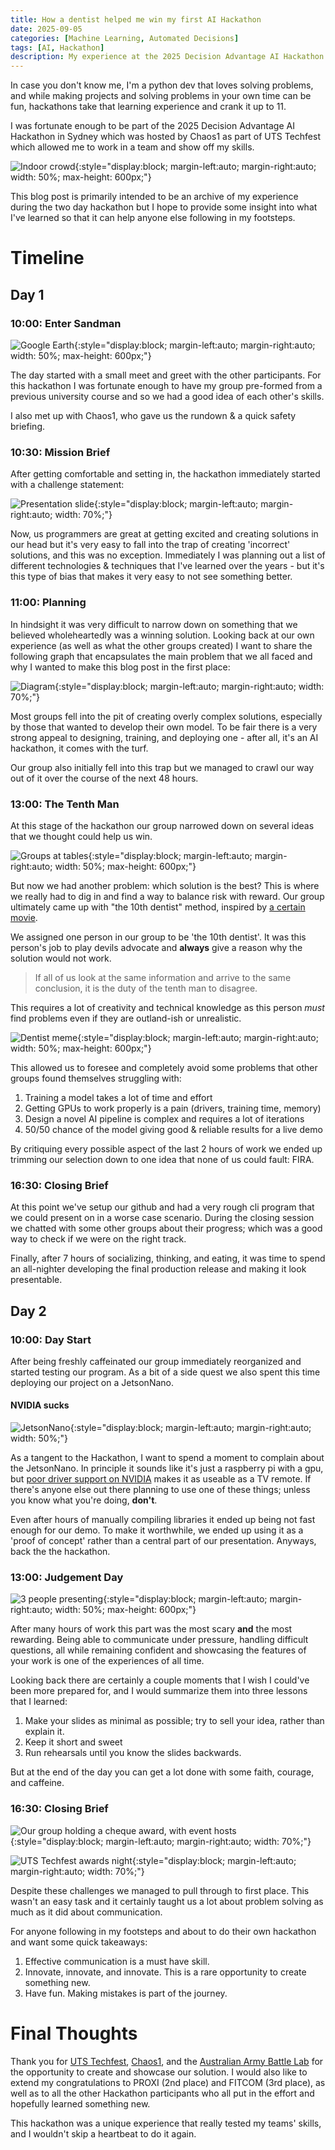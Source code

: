 ```yaml
---
title: How a dentist helped me win my first AI Hackathon  
date: 2025-09-05
categories: [Machine Learning, Automated Decisions]
tags: [AI, Hackathon]
description: My experience at the 2025 Decision Advantage AI Hackathon hosted by UTS, Chaos1, and Australian Army Battle Lab
---
```


In case you don't know me, I'm a python dev that loves solving problems, and while making projects and solving problems in your own time can be fun, hackathons take that learning experience and crank it up to 11.

I was fortunate enough to be part of the 2025 Decision Advantage AI Hackathon in Sydney which was hosted by Chaos1 as part of UTS Techfest which allowed me to work in a team and show off my skills.

![Indoor crowd](assets/media/hackathon/crowd.jpg){:style="display:block; margin-left:auto; margin-right:auto; width: 50%; max-height: 600px;"}

This blog post is primarily intended to be an archive of my experience during the two day hackathon but I hope to provide some insight into what I've learned so that it can help anyone else following in my footsteps.

# Timeline

## Day 1

### 10:00: **Enter Sandman**

![Google Earth](assets/media/hackathon/google_earth.jpg){:style="display:block; margin-left:auto; margin-right:auto; width: 50%; max-height: 600px;"}

The day started with a small meet and greet with the other participants. For this hackathon I was fortunate enough to have my group pre-formed from a previous university course and so we had a good idea of each other's skills.

I also met up with Chaos1, who gave us the rundown & a quick safety briefing.

### 10:30: **Mission Brief**

After getting comfortable and setting in, the hackathon immediately started with a challenge statement:

![Presentation slide](assets/media/hackathon/challenge.jpg){:style="display:block; margin-left:auto; margin-right:auto; width: 70%;"}

Now, us programmers are great at getting excited and creating solutions in our head but it's very easy to fall into the trap of creating 'incorrect' solutions, and this was no exception. Immediately I was planning out a list of different technologies & techniques that I've learned over the years - but it's this type of bias that makes it very easy to not see something better.

### 11:00: **Planning**

In hindsight it was very difficult to narrow down on something that we believed wholeheartedly was a winning solution. Looking back at our own experience (as well as what the other groups created) I want to share the following graph that encapsulates the main problem that we all faced and why I wanted to make this blog post in the first place:

![Diagram](assets/media/hackathon/diagram.svg){:style="display:block; margin-left:auto; margin-right:auto; width: 70%;"}

Most groups fell into the pit of creating overly complex solutions, especially by those that wanted to develop their own model. To be fair there is a very strong appeal to designing, training, and deploying one - after all, it's an AI hackathon, it comes with the turf.

Our group also initially fell into this trap but we managed to crawl our way out of it over the course of the next 48 hours.

### 13:00: **The Tenth Man**

At this stage of the hackathon our group narrowed down on several ideas that we thought could help us win.

![Groups at tables](assets/media/hackathon/us_working_labeled.png){:style="display:block; margin-left:auto; margin-right:auto; width: 50%; max-height: 600px;"}

But now we had another problem: which solution is the best? This is where we really had to dig in and find a way to balance risk with reward. Our group ultimately came up with "the 10th dentist" method, inspired by [a certain movie](https://www.youtube.com/watch?v=W_A5j3RuWHM).

We assigned one person in our group to be 'the 10th dentist'. It was this person's job to play devils advocate and **always** give a reason why the solution would not work.

> If all of us look at the same information and arrive to the same conclusion, it is the duty of the tenth man to disagree.

This requires a lot of creativity and technical knowledge as this person *must* find problems even if they are outland-ish or unrealistic. 

![Dentist meme](assets/media/hackathon/dentist_meme.jpg){:style="display:block; margin-left:auto; margin-right:auto; width: 50%; max-height: 600px;"}

This allowed us to foresee and completely avoid some problems that other groups found themselves struggling with:
1. Training a model takes a lot of time and effort
2. Getting GPUs to work properly is a pain (drivers, training time, memory)
3. Design a novel AI pipeline is complex and requires a lot of iterations
4. 50/50 chance of the model giving good & reliable results for a live demo

By critiquing every possible aspect of the last 2 hours of work we ended up trimming our selection down to one idea that none of us could fault: FIRA. 

### 16:30: **Closing Brief**

At this point we've setup our github and had a very rough cli program that we could present on in a worse case scenario. During the closing session we chatted with some other groups about their progress; which was a good way to check if we were on the right track.

Finally, after 7 hours of socializing, thinking, and eating, it was time to spend an all-nighter developing the final production release and making it look presentable.

## Day 2

### 10:00: **Day Start**

After being freshly caffeinated our group immediately reorganized and started testing our program. As a bit of a side quest we also spent this time deploying our project on a JetsonNano.

#### NVIDIA sucks

![JetsonNano](assets/media/hackathon/jetson.jpeg){:style="display:block; margin-left:auto; margin-right:auto; width: 50%;"}

As a tangent to the Hackathon, I want to spend a moment to complain about the JetsonNano. In principle it sounds like it's just a raspberry pi with a gpu, but [poor driver support on NVIDIA](https://forums.developer.nvidia.com/t/ollama-support-for-jetson-nano/328687) makes it as useable as a TV remote. If there's anyone else out there planning to use one of these things; unless you know what you're doing, **don't**. 

Even after hours of manually compiling libraries it ended up being not fast enough for our demo. To make it worthwhile, we ended up using it as a 'proof of concept' rather than a central part of our presentation. Anyways, back the the hackathon.

### 13:00: **Judgement Day**

![3 people presenting](assets/media/hackathon/presenting.png){:style="display:block; margin-left:auto; margin-right:auto; width: 50%; max-height: 600px;"}

After many hours of work this part was the most scary **and** the most rewarding. Being able to communicate under pressure, handling difficult questions, all while remaining confident and showcasing the features of your work is one of the experiences of all time.

Looking back there are certainly a couple moments that I wish I could've been more prepared for, and I would summarize them into three lessons that I learned:
1. Make your slides as minimal as possible; try to sell your idea, rather than explain it.
2. Keep it short and sweet
3. Run rehearsals until you know the slides backwards.

But at the end of the day you can get a lot done with some faith, courage, and caffeine. 

### 16:30: **Closing Brief**

![Our group holding a cheque award, with event hosts](assets/media/hackathon/chaos1_first_place.jpg){:style="display:block; margin-left:auto; margin-right:auto; width: 70%;"}

![UTS Techfest awards night](assets/media/hackathon/awards_night.jpeg){:style="display:block; margin-left:auto; margin-right:auto; width: 70%;"}

Despite these challenges we managed to pull through to first place. This wasn't an easy task and it certainly taught us a lot about problem solving as much as it did about communication. 

For anyone following in my footsteps and about to do their own hackathon and want some quick takeaways:

1. Effective communication is a must have skill.
2. Innovate, innovate, and innovate. This is a rare opportunity to create something new.
3. Have fun. Making mistakes is part of the journey.


# Final Thoughts

Thank you for [UTS Techfest](https://www.uts.edu.au/events/uts-tech-festival-future-students), [Chaos1](https://www.linkedin.com/company/chaos1/), and the [Australian Army Battle Lab](https://www.facebook.com/BattleLabAustralianArmy/) for the opportunity to create and showcase our solution. I would also like to extend my congratulations to PROXI (2nd place) and FITCOM (3rd place), as well as to all the other Hackathon participants who all put in the effort and hopefully learned something new.

This hackathon was a unique experience that really tested my teams' skills, and I wouldn't skip a heartbeat to do it again.
